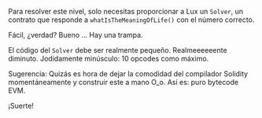 Para resolver este nivel, solo necesitas proporcionar a Lux un `Solver`, un contrato que responde a `whatIsTheMeaningOfLife()` con el número correcto.

Fácil, ¿verdad?
Bueno ... Hay una trampa.

El código del `Solver` debe ser realmente pequeño. Realmeeeeeente diminuto. Jodidamente minúsculo: 10 opcodes como máximo.

Sugerencia: Quizás es hora de dejar la comodidad del compilador Solidity momentáneamente y construir este a mano O_o.
Así es: puro bytecode EVM.

¡Suerte!